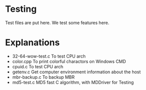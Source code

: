# Testing

Test files are put here. We test some features here.

# Explanations

* 32-64-wow-test.c  To test CPU arch
* color.cpp         To print colorful charactors on Windows CMD
* cpuid.c           To test CPU arch
* getenv.c          Get computer environment information about the host
* mbr-backup.c      To backup MBR
* md5-test.c        MD5 fast C algorithm, with MDDriver for Testing
